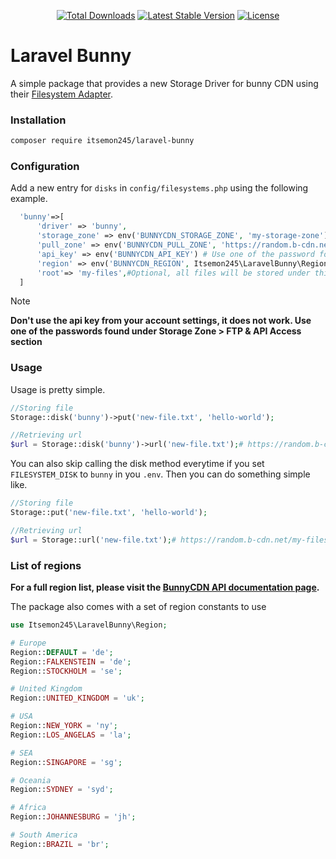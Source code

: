 <!--![Laravel_pausable_job_banner](https://github.com/itsemon245/laravel-pausable-job/assets/82655944/a9e055c9-9610-4d4e-94d4-ecc61acfd09b)-->

<p align="center">
 <a href="https://packagist.org/packages/laravel/framework"><img src="https://img.shields.io/packagist/dt/itsemon245/laravel-bunny?style=for-the-badge&label=Downloads&color=61C9A8" alt="Total Downloads"></a>
 <a href="https://packagist.org/packages/laravel/framework"><img src="https://img.shields.io/packagist/v/itsemon245/laravel-bunny?style=for-the-badge&label=Version" alt="Latest Stable Version"></a>
 <a href="https://packagist.org/packages/laravel/framework"><img src="https://img.shields.io/packagist/l/itsemon245/laravel-bunny?style=for-the-badge&label=License" alt="License"></a>
</p>

# Laravel Bunny
A simple package that provides a new Storage Driver for bunny CDN using their [Filesystem Adapter](https://github.com/PlatformCommunity/flysystem-bunnycdn).

### Installation
```sh
composer require itsemon245/laravel-bunny
```

### Configuration
Add a new entry for `disks` in `config/filesystems.php` using the following example.
```php
  'bunny'=>[
      'driver' => 'bunny',
      'storage_zone' => env('BUNNYCDN_STORAGE_ZONE', 'my-storage-zone'),# Name of your storage zone
      'pull_zone' => env('BUNNYCDN_PULL_ZONE', 'https://random.b-cdn.net'),#Pull Zone URL
      'api_key' => env('BUNNYCDN_API_KEY') # Use one of the password found in the storage zone.
      'region' => env('BUNNYCDN_REGION', Itsemon245\LaravelBunny\Region::DEFAULT), #the default should be de
      'root'=> 'my-files',#Optional, all files will be stored under this directory if specified
  ]
```
> [!NOTE]
> **Don't use the api key from your account settings, it does not work. Use one of the passwords found under Storage Zone > FTP & API Access section**

### Usage
Usage is pretty simple.
```php
//Storing file
Storage::disk('bunny')->put('new-file.txt', 'hello-world');

//Retrieving url
$url = Storage::disk('bunny')->url('new-file.txt');# https://random.b-cdn.net/my-files/new-file.txt
```
You can also skip calling the disk method everytime if you  set `FILESYSTEM_DISK` to `bunny` in you `.env`. Then you can do something simple like.
```php
//Storing file
Storage::put('new-file.txt', 'hello-world');

//Retrieving url
$url = Storage::url('new-file.txt');# https://random.b-cdn.net/my-files/new-file.txt
```
### List of regions
**For a full region list, please visit the [BunnyCDN API documentation page](https://docs.bunny.net/reference/storage-api#storage-endpoints).**

The package also comes with a set of region constants to use

```php
use Itsemon245\LaravelBunny\Region;

# Europe
Region::DEFAULT = 'de';
Region::FALKENSTEIN = 'de';
Region::STOCKHOLM = 'se';

# United Kingdom
Region::UNITED_KINGDOM = 'uk';

# USA
Region::NEW_YORK = 'ny';
Region::LOS_ANGELAS = 'la';

# SEA
Region::SINGAPORE = 'sg';

# Oceania
Region::SYDNEY = 'syd';

# Africa
Region::JOHANNESBURG = 'jh';

# South America
Region::BRAZIL = 'br';
```

